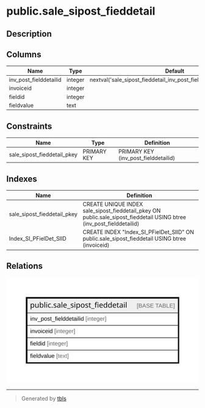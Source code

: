 # public.sale_sipost_fieddetail

## Description

## Columns

| Name | Type | Default | Nullable | Children | Parents | Comment |
| ---- | ---- | ------- | -------- | -------- | ------- | ------- |
| inv_post_fielddetailid | integer | nextval('sale_sipost_fieddetail_inv_post_fielddetailid_seq'::regclass) | false |  |  |  |
| invoiceid | integer |  | true |  |  |  |
| fieldid | integer |  | true |  |  |  |
| fieldvalue | text |  | true |  |  |  |

## Constraints

| Name | Type | Definition |
| ---- | ---- | ---------- |
| sale_sipost_fieddetail_pkey | PRIMARY KEY | PRIMARY KEY (inv_post_fielddetailid) |

## Indexes

| Name | Definition |
| ---- | ---------- |
| sale_sipost_fieddetail_pkey | CREATE UNIQUE INDEX sale_sipost_fieddetail_pkey ON public.sale_sipost_fieddetail USING btree (inv_post_fielddetailid) |
| Index_SI_PFielDet_SIID | CREATE INDEX "Index_SI_PFielDet_SIID" ON public.sale_sipost_fieddetail USING btree (invoiceid) |

## Relations

![er](public.sale_sipost_fieddetail.svg)

---

> Generated by [tbls](https://github.com/k1LoW/tbls)
